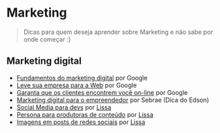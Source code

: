 # Marketing

> Dicas para quem deseja aprender sobre Marketing e não sabe por onde começar :)

## Marketing digital

- [Fundamentos do marketing digital](https://learndigital.withgoogle.com/ateliedigital/course/digital-marketing) por Google
- [Leve sua empresa para a Web](https://learndigital.withgoogle.com/ateliedigital/course/business-online) por Google
- [Garanta que os clientes encontrem você on-line](https://learndigital.withgoogle.com/ateliedigital/course/become-searchable-online) por Google
- [Marketing digital para o empreendedor](https://www.sebrae.com.br/sites/PortalSebrae/cursosonline/marketing-digital-para-o-empreendedor,f870b8a6a28bb610VgnVCM1000004c00210aRCRD) por Sebrae (Dica do Edson)
- [Social Media para devs](https://dev.to/feministech/social-media-para-devs-3l96) por [Lissa](https://twitter.com/lissatransborda)
- [Persona para produtoras de conteúdo](https://dev.to/feministech/persona-para-produtoras-de-conteudo-n23) por [Lissa](https://twitter.com/lissatransborda)
- [Imagens em posts de redes sociais](https://dev.to/feministech/imagens-em-posts-de-redes-sociais-32eg) por [Lissa](https://twitter.com/lissatransborda)